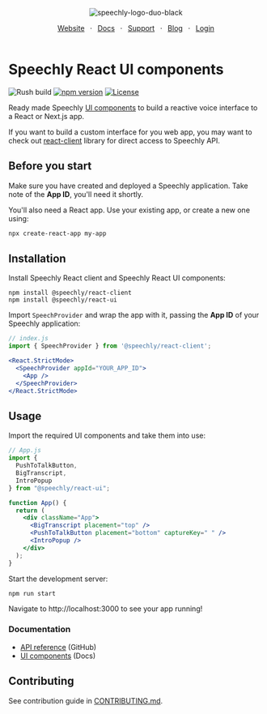 <div align="center" markdown="1">

![speechly-logo-duo-black](https://user-images.githubusercontent.com/2579244/193574443-130d16d6-76f1-4401-90f2-0ed753b39bc0.svg)

[Website](https://www.speechly.com/)
&ensp;&middot;&ensp;
[Docs](https://docs.speechly.com/)
&ensp;&middot;&ensp;
[Support](https://github.com/speechly/speechly/discussions)
&ensp;&middot;&ensp;
[Blog](https://www.speechly.com/blog/)
&ensp;&middot;&ensp;
[Login](https://api.speechly.com/dashboard/)
<br/><br/>
</div>

# Speechly React UI components

![Rush build](https://github.com/speechly/speechly/actions/workflows/build.yaml/badge.svg)
[![npm version](https://badge.fury.io/js/%40speechly%2Freact-ui.svg)](https://badge.fury.io/js/%40speechly%2Freact-ui)
[![License](http://img.shields.io/:license-mit-blue.svg)](LICENSE)

Ready made Speechly [UI components](https://docs.speechly.com/client-libraries/ui-components/) to build a reactive voice interface  to a React or Next.js app.

If you want to build a custom interface for you web app, you may want to check out [react-client](https://github.com/speechly/speechly/tree/main/libraries/react-client) library for direct access to Speechly API.

## Before you start

Make sure you have created and deployed a Speechly application. Take note of the **App ID**, you'll need it shortly.

You'll also need a React app. Use your existing app, or create a new one using:

```bash
npx create-react-app my-app
```

## Installation

Install Speechly React client and Speechly React UI components:

```
npm install @speechly/react-client
npm install @speechly/react-ui
```

Import `SpeechProvider` and wrap the app with it, passing the **App ID** of your Speechly application:

```jsx
// index.js
import { SpeechProvider } from '@speechly/react-client';

<React.StrictMode>
  <SpeechProvider appId="YOUR_APP_ID">
    <App />
  </SpeechProvider>
</React.StrictMode>
```

## Usage

Import the required UI components and take them into use:

```jsx
// App.js
import {
  PushToTalkButton,
  BigTranscript,
  IntroPopup
} from "@speechly/react-ui";

function App() {
  return (
    <div className="App">
      <BigTranscript placement="top" />
      <PushToTalkButton placement="bottom" captureKey=" " />
      <IntroPopup />
    </div>
  );
}
```

Start the development server:

```
npm run start
```

Navigate to http://localhost:3000 to see your app running!

### Documentation

- [API reference](https://github.com/speechly/speechly/tree/main/libraries/react-ui/docs) (GitHub)
- [UI components](https://docs.speechly.com/ui-components/) (Docs)

## Contributing

See contribution guide in [CONTRIBUTING.md](https://github.com/speechly/speechly/blob/main/CONTRIBUTING.md).
